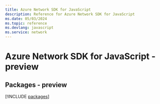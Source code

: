 ```yaml
---
title: Azure Network SDK for JavaScript
description: Reference for Azure Network SDK for JavaScript
ms.date: 05/03/2024
ms.topic: reference
ms.devlang: javascript
ms.service: network
---
```

# Azure Network SDK for JavaScript - preview
## Packages - preview
[!INCLUDE [packages](network-index.md)]